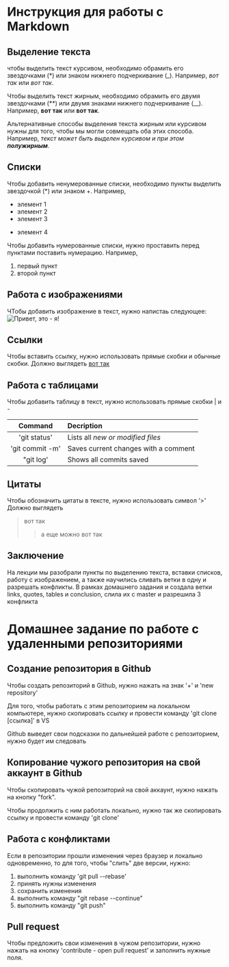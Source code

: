 # Инструкция для работы с Markdown

## Выделение текста

чтобы выделить текст курсивом, необходимо обрамить его звездочками (*) или знаком нижнего подчеркивание (_). Например, *вот так* или _вот так_.

Чтобы выделить текст жирным, необходимо обрамить его двумя звездочками (**) или двумя знаками нижнего подчеркивание (__). Например, **вот так** или __вот так__.

Альтернативные способы выделения текста жирным или курсивом нужны для того, чтобы мы могли совмещать оба этих способа. Например, _текст может быть выделен курсивом и при этом **полужирным**_.

## Списки

Чтобы добавить ненумерованные списки, необходимо пункты выделить звездочкой (*) или знаком +. Например,

* элемент 1
* элемент 2
* элемент 3
+ элемент 4

Чтобы добавить нумерованные списки, нужно проставить перед пунктами поставить нумерацию. Например,

1. первый пункт
2. второй пункт

## Работа с изображениями

ЧТобы добавить изображение в текст, нужно напистаь следующее:
![Привет, это - я!](IMG_1410.JPG)

## Ссылки

Чтобы вставить ссылку, нужно использовать прямые скобки и обычные скобки. Должно выглядеть [вот так](https://gb.ru/lessons/393400/homework)

## Работа с таблицами

Чтобы добавить таблицу в текст, нужно использовать прямые скобки | и -

| Command | Decription|
| :---: | :---|
|'git status' | Lists all *new or modified files* |
|'git commit -m' | Saves current changes with a comment|
|"git log' | Shows all commits saved|

## Цитаты

Чтобы обозначить цитаты в тексте, нужно использовать символ '>'
Должно выглядеть
> вот так
>> а еще можно вот так

## Заключение

На лекции мы разобрали пункты по выделению текста, вставки списков, работу с изображением, а также научились сливать ветки в одну и разрешать конфликты. В рамках домашнего задания и создала ветки links, quotes, tables и conclusion, слила их с master и разрешила 3 конфликта

# Домашнее задание по работе с удаленными репозиториями

## Создание репозитория в Github

Чтобы создать репозиторий в Github, нужно нажать на знак '+' и 'new repository'

Для того, чтобы работать с этим репозиторием на локальном компьютере, нужно скопировать ссылку и провести команду 'git clone [ссылка]' в VS

Github выведет свои подсказки по дальнейшей работе с репозиторием, нужно будет им следовать

## Копирование чужого репозитория на свой аккаунт в Github

Чтобы скопировать чужой репозиторий на свой аккаунт, нужно нажать на кнопку "fork".

Чтобы продолжить с ним работать локально, нужно так же скопировать ссылку и провести команду 'git clone'

## Работа с конфликтами

Если в репозитории прошли изменения через браузер и локально одновременно, то для того, чтобы "слить" две версии, нужно:
1.  выполнить команду 'git pull --rebase'
2. принять нужны изменения
3. сохранить изменения
4. выполнить команду "git rebase --continue"
5. выполнить команду "git push"

## Pull request

Чтобы предложить свои изменения в чужом репозитории, нужно нажать на кнопку 'contribute - open pull request' и заполнить нужные поля.